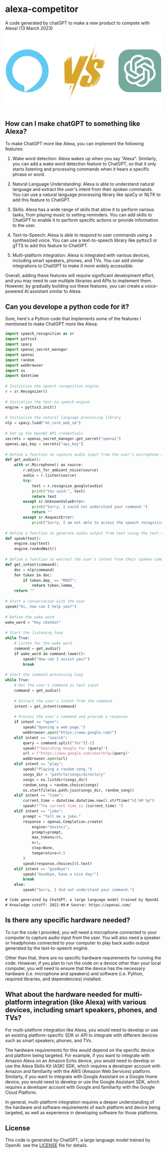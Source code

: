 # alexa-competitor
A code generated by chatGPT to make a new product to compete with Alexa!
(13 March 2023)
<img src="./ChatGPT vs Alexa.png" width="500" style="display: block; margin-left: auto; margin-right: auto;">

## How can I make chatGPT to something like Alexa?
To make ChatGPT more like Alexa, you can implement the following features:

1. Wake word detection: Alexa wakes up when you say "Alexa". Similarly, you can add a wake word detection feature to ChatGPT, so that it only starts listening and processing commands when it hears a specific phrase or word.

2. Natural Language Understanding: Alexa is able to understand natural language and extract the user's intent from their spoken commands. You can use a natural language processing library like spaCy or NLTK to add this feature to ChatGPT.

3. Skills: Alexa has a wide range of skills that allow it to perform various tasks, from playing music to setting reminders. You can add skills to ChatGPT to enable it to perform specific actions or provide information to the user.

4. Text-to-Speech: Alexa is able to respond to user commands using a synthesized voice. You can use a text-to-speech library like pyttsx3 or gTTS to add this feature to ChatGPT.

5. Multi-platform integration: Alexa is integrated with various devices, including smart speakers, phones, and TVs. You can add similar integrations to ChatGPT to make it more widely accessible.

Overall, adding these features will require significant development effort, and you may need to use multiple libraries and APIs to implement them. However, by gradually building out these features, you can create a voice-powered AI assistant similar to Alexa.

## Can you develope a python code for it?
Sure, here's a Python code that implements some of the features I mentioned to make ChatGPT more like Alexa:

```python
import speech_recognition as sr
import pyttsx3
import spacy
import openai_secret_manager
import openai
import random
import webbrowser
import os
import datetime

# Initialize the speech recognition engine
r = sr.Recognizer()

# Initialize the text-to-speech engine
engine = pyttsx3.init()

# Initialize the natural language processing library
nlp = spacy.load("en_core_web_sm")

# Set up the OpenAI API credentials
secrets = openai_secret_manager.get_secret("openai")
openai.api_key = secrets["api_key"]

# Define a function to capture audio input from the user's microphone and convert it into text
def get_audio():
    with sr.Microphone() as source:
        r.adjust_for_ambient_noise(source)
        audio = r.listen(source)
        try:
            text = r.recognize_google(audio)
            print("You said:", text)
            return text
        except sr.UnknownValueError:
            print("Sorry, I could not understand your command.")
            return ""
        except sr.RequestError:
            print("Sorry, I am not able to access the speech recognition service.")

# Define a function to generate audio output from text using the text-to-speech engine
def speak(text):
    engine.say(text)
    engine.runAndWait()

# Define a function to extract the user's intent from their spoken command using natural language processing
def get_intent(command):
    doc = nlp(command)
    for token in doc:
        if token.dep_ == "ROOT":
            return token.lemma_
    return ""

# Start a conversation with the user
speak("Hi, how can I help you?")

# Define the wake word
wake_word = "hey chatbot"

# Start the listening loop
while True:
    # Listen for the wake word
    command = get_audio()
    if wake_word in command.lower():
        speak("How can I assist you?")
        break

# Start the command processing loop
while True:
    # Get the user's command as text input
    command = get_audio()
    
    # Extract the user's intent from the command
    intent = get_intent(command)
    
    # Process the user's command and provide a response
    if intent == "open":
        speak("Opening a web page.")
        webbrowser.open("https://www.google.com/")
    elif intent == "search":
        query = command.split("for")[-1]
        speak(f"Searching Google for {query}")
        url = f"https://www.google.com/search?q={query}"
        webbrowser.open(url)
    elif intent == "play":
        speak("Playing a random song.")
        songs_dir = "path/to/songs/directory"
        songs = os.listdir(songs_dir)
        random_song = random.choice(songs)
        os.startfile(os.path.join(songs_dir, random_song))
    elif intent == "time":
        current_time = datetime.datetime.now().strftime("%I:%M %p")
        speak(f"The current time is {current_time}.")
    elif intent == "joke":
        prompt = "Tell me a joke."
        response = openai.Completion.create(
            engine="davinci",
            prompt=prompt,
            max_tokens=60,
            n=1,
            stop=None,
            temperature=0.5
        )
        speak(response.choices[0].text)
    elif intent == "goodbye":
        speak("Goodbye, have a nice day!")
        break
    else:
        speak("Sorry, I did not understand your command.")

```
`# Code generated by ChatGPT, a large language model trained by OpenAI`
`# Knowledge cutoff: 2021-09`
`# Source: https://openai.com/`

## Is there any specific hardware needed?
To run the code I provided, you will need a microphone connected to your computer to capture audio input from the user. You will also need a speaker or headphones connected to your computer to play back audio output generated by the text-to-speech engine.

Other than that, there are no specific hardware requirements for running the code. However, if you plan to run the code on a device other than your local computer, you will need to ensure that the device has the necessary hardware (i.e. microphone and speakers) and software (i.e. Python, required libraries, and dependencies) installed.

## What about the hardware needed for multi-platform integration (like Alexa) with various devices, including smart speakers, phones, and TVs?

For multi-platform integration like Alexa, you would need to develop or use an existing platform-specific SDK or API to integrate with different devices such as smart speakers, phones, and TVs.

The hardware requirements for this would depend on the specific device and platform being targeted. For example, if you want to integrate with Amazon Alexa on an Amazon Echo device, you would need to develop or use the Alexa Skills Kit (ASK) SDK, which requires a developer account with Amazon and familiarity with the AWS (Amazon Web Services) platform. Similarly, if you want to integrate with Google Assistant on a Google Home device, you would need to develop or use the Google Assistant SDK, which requires a developer account with Google and familiarity with the Google Cloud Platform.

In general, multi-platform integration requires a deeper understanding of the hardware and software requirements of each platform and device being targeted, as well as experience in developing software for those platforms.

## License
This code is generated by ChatGPT, a large language model trained by OpenAI. see the [LICENSE](./LICENCE) file for details.
